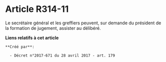 # Article R314-11

Le secrétaire général et les greffiers peuvent, sur demande du président de la formation de jugement, assister au délibéré.

**Liens relatifs à cet article**

	**Créé par**:

	  - Décret n°2017-671 du 28 avril 2017 - art. 179
